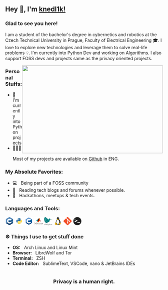 ## Hey 👋, I'm [knedl1k!](https://github.com/knedl1k/)

### Glad to see you here! &nbsp;

I am a student of the bachelor's degree in cybernetics and robotics at the Czech Technical University in Prague, Faculty of Electrical Engineering 🎓. I love to explore new technologies and leverage them to solve real-life problems 💡. I'm currently into Python Dev and working on Algorithms. I also support FOSS devs and projects same as the privacy oriented projects.

<img align="right" height="280" width="450" alt="" src="https://raw.githubusercontent.com/snipe/animated-gifs/master/Techy/unecessary-automation.gif" />

### Personal Stuffs:

- 🚀 &nbsp; I'm currently into Python projects
- 👨🏻‍💻 &nbsp; Most of my projects are available on [Github](https://github.com/knedl1k) in ENG.

### My Absolute Favorites:

- 💻 &nbsp; Being part of a FOSS community
- 📰 &nbsp; Reading tech blogs and forums whenever possible.
- 🍕 &nbsp; Hackathons, meetups & tech events.

### Languages and Tools:

<code><img height="27" src="https://raw.githubusercontent.com/github/explore/80688e429a7d4ef2fca1e82350fe8e3517d3494d/topics/cpp/cpp.png" alt="cpp"></code>
<code><img height="27" src="https://raw.githubusercontent.com/github/explore/80688e429a7d4ef2fca1e82350fe8e3517d3494d/topics/python/python.png" alt="python"></code>
<code><img height="27" src="https://raw.githubusercontent.com/github/explore/80688e429a7d4ef2fca1e82350fe8e3517d3494d/topics/c/c.png" alt="c"></code>
<code><img height="27" src="https://raw.githubusercontent.com/github/explore/80688e429a7d4ef2fca1e82350fe8e3517d3494d/topics/matlab/matlab.png" alt="matlab"></code>
<code><img height="27" src="https://raw.githubusercontent.com/github/explore/80688e429a7d4ef2fca1e82350fe8e3517d3494d/topics/latex/latex.png" alt="latex"></code>
<code><img height="27" src="https://raw.githubusercontent.com/github/explore/80688e429a7d4ef2fca1e82350fe8e3517d3494d/topics/linux/linux.png" alt="linux"></code>
<code><img height="27" src="https://raw.githubusercontent.com/devicons/devicon/master/icons/git/git-original.svg" alt="git"></code>
<code><img height="27" src="https://raw.githubusercontent.com/github/explore/80688e429a7d4ef2fca1e82350fe8e3517d3494d/topics/terminal/terminal.png" alt="terminal"></code>

### ⚙️ Things I use to get stuff done

- <b>OS:</b> &nbsp; Arch Linux and Linux Mint 
- <b>Browser: </b> &nbsp; LibreWolf and Tor
- <b>Terminal: </b> &nbsp; ZSH 
- <b>Code Editor:</b> &nbsp; SublimeText, VSCode, nano & JetBrains IDEs 

</details>

#

<div align="center">

### Privacy is a human right.
</div>
